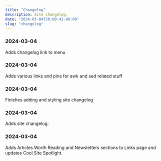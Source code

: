 ```yaml
---
title: "Changelog"
description: Site changelog.
date: "2024-03-04T20:00:41-08:00"
slug: "changelog"
---
```

### 2024-03-04

Adds changelog link to menu

### 2024-03-04

Adds various links and pins for awk and sed related stuff

### 2024-03-04

Finishes adding and styling site changelog


### 2024-03-04

Adds site changelog.

### 2024-03-04

Adds Articles Worth Reading and Newsletters sections to Links page and updates Cool Site Spotlight.
